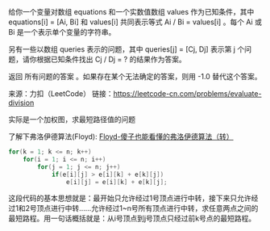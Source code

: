 给你一个变量对数组 equations 和一个实数值数组 values 作为已知条件，其中 equations[i] = [Ai, Bi] 和 values[i] 共同表示等式 Ai / Bi = values[i] 。每个 Ai 或 Bi 是一个表示单个变量的字符串。

另有一些以数组 queries 表示的问题，其中 queries[j] = [Cj, Dj] 表示第 j 个问题，请你根据已知条件找出 Cj / Dj = ? 的结果作为答案。

返回 所有问题的答案 。如果存在某个无法确定的答案，则用 -1.0 替代这个答案。

来源：力扣（LeetCode）
链接：https://leetcode-cn.com/problems/evaluate-division

实际是一个加权图，求最短路径值的问题

了解下弗洛伊德算法(Floyd): [Floyd-傻子也能看懂的弗洛伊德算法（转）](https://www.cnblogs.com/wangyuliang/p/9216365.html)

```c
for(k = 1; k <= n; k++)
    for(i = 1; i <= n; i++)
        for(j = 1; j <= n; j++)
            if(e[i][j] > e[i][k] + e[k][j])
                e[i][j] = e[i][k] + e[k][j];
```
这段代码的基本思想就是：最开始只允许经过1号顶点进行中转，接下来只允许经过1和2号顶点进行中转……允许经过1~n号所有顶点进行中转，求任意两点之间的最短路程。用一句话概括就是：从i号顶点到j号顶点只经过前k号点的最短路程。
